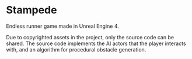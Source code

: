 # Stampede
Endless runner game made in Unreal Engine 4.

Due to copyrighted assets in the project, only the source code can be shared. The source code implements the AI actors that the player interacts with, and an algorithm for procedural obstacle generation.
